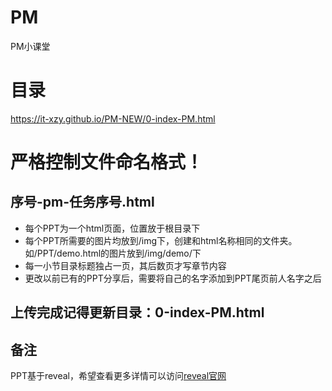 # PM
PM小课堂

# 目录
https://it-xzy.github.io/PM-NEW/0-index-PM.html

# 严格控制文件命名格式！
## 序号-pm-任务序号.html

- 每个PPT为一个html页面，位置放于根目录下
- 每个PPT所需要的图片均放到/img下，创建和html名称相同的文件夹。如/PPT/demo.html的图片放到/img/demo/下
- 每一小节目录标题独占一页，其后数页才写章节内容
- 更改以前已有的PPT分享后，需要将自己的名字添加到PPT尾页前人名字之后

## 上传完成记得更新目录：0-index-PM.html

## 备注
PPT基于reveal，希望查看更多详情可以访问[reveal官网](https://github.com/hakimel/reveal.js)
